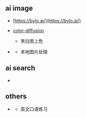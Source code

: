 ## ai image
<!-- text 2 img -->
+ [https://bylo.ai/](https://bylo.ai/)


+ [color-diffusion](https://github.com/ErwannMillon/Color-diffusion)
    + 黑白图上色

+ [](https://github.com/zhongweili/imagenie)
    + 本地图片处理
    
## ai search
+ [](https://onionai.so/)


## others
+ [](https://github.com/Orenoid/BabelDuck)
    + 英文口语练习